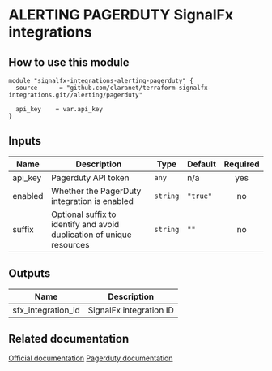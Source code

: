 # ALERTING PAGERDUTY SignalFx integrations

## How to use this module

```hcl
module "signalfx-integrations-alerting-pagerduty" {
  source      = "github.com/claranet/terraform-signalfx-integrations.git//alerting/pagerduty"

  api_key    = var.api_key
}

```

## Inputs

| Name | Description | Type | Default | Required |
|------|-------------|------|---------|:-----:|
| api\_key | Pagerduty API token | `any` | n/a | yes |
| enabled | Whether the PagerDuty integration is enabled | `string` | `"true"` | no |
| suffix | Optional suffix to identify and avoid duplication of unique resources | `string` | `""` | no |

## Outputs

| Name | Description |
|------|-------------|
| sfx\_integration\_id | SignalFx integration ID |

## Related documentation

[Official documentation](https://docs.signalfx.com/en/latest/admin-guide/integrate-notifications.html#integrate-with-pagerduty)
[Pagerduty documentation](https://www.pagerduty.com/docs/guides/signalfx-integration-guide/)
